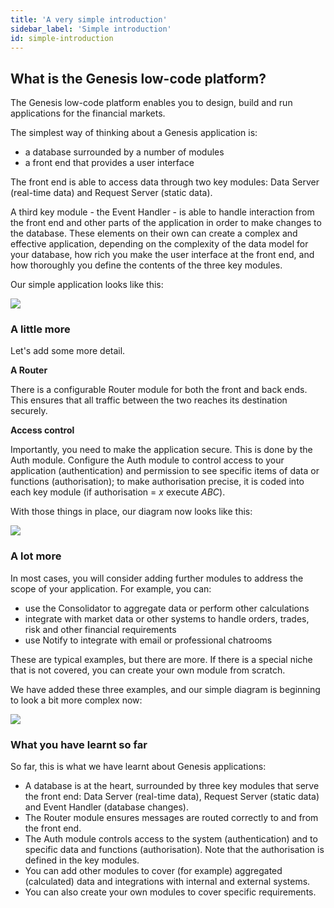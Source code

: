```yaml
---
title: 'A very simple introduction'
sidebar_label: 'Simple introduction'
id: simple-introduction
---
```


## What is the Genesis low-code platform?

The Genesis low-code platform enables you to design, build and run applications for the financial markets. 

The simplest way of thinking about a Genesis application is:

- a database surrounded by a number of modules
- a front end that provides a user interface

The front end is able to access data through two key modules: Data Server (real-time data) and Request Server (static data).

A third key module - the Event Handler - is able to handle interaction from the front end and other parts of the application in order to make changes to the database.
These elements on their own can create a complex and effective application, depending on the complexity of the data model for your database, how rich you make the user interface at the front end, and how thoroughly you define the contents of the three key modules.

Our simple application looks like this:

![](/img/simple-1.png)

### A little more

Let's add some more detail.

**A Router**

There is a configurable Router module for both the front and back ends. This ensures that all traffic between the two reaches its destination securely. 

**Access control**

Importantly, you need to make the application secure. This is done by the Auth module. Configure the Auth module to control access to your application (authentication) and permission to see specific items of data or functions (authorisation); to make authorisation precise, it is coded into each key module (if authorisation = *x* execute *ABC*).

With those things in place, our diagram now looks like this:

![](/img/simple-2.png)

### A lot more

In most cases, you will consider adding further modules to address the scope of your application.
For example, you can:

- use the Consolidator to aggregate data or perform other calculations
- integrate with market data or other systems to handle orders, trades, risk and other financial requirements
- use Notify to integrate with email or professional chatrooms

These are typical examples, but there are more. If there is a special niche that is not covered, you can create your own module from scratch.

We have added these three examples, and our simple diagram is beginning to look a bit  more complex now:

![](/img/simple-3.png)

### What you have learnt so far

So far, this is what we have learnt about Genesis applications:

- A database is at the heart, surrounded by three key modules that serve the front end: Data Server (real-time data), Request Server (static data) and Event Handler (database changes).
- The Router module ensures messages are routed correctly to and from the front end.
- The Auth module controls access to the system (authentication) and to specific data and functions (authorisation). Note that the authorisation is defined in the key modules.
- You can add other modules to cover (for example) aggregated (calculated) data and integrations with internal and external systems.
- You can also create your own modules to cover specific requirements.
